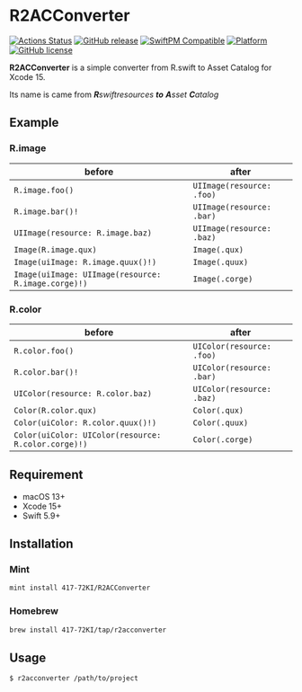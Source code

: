 # R2ACConverter
[![Actions Status](https://github.com/417-72KI/R2ACConverter/workflows/Test/badge.svg)](https://github.com/417-72KI/R2ACConverter/actions)
[![GitHub release](https://img.shields.io/github/release/417-72KI/R2ACConverter/all.svg)](https://github.com/417-72KI/R2ACConverter/releases)
[![SwiftPM Compatible](https://img.shields.io/badge/SwiftPM-compatible-brightgreen.svg)](https://swift.org/package-manager)
[![Platform](https://img.shields.io/badge/Platforms-macOS%7CLinux-blue.svg)](https://github.com/417-72KI/R2ACConverter)
[![GitHub license](https://img.shields.io/badge/license-MIT-lightgrey.svg)](https://raw.githubusercontent.com/417-72KI/R2ACConverter/master/LICENSE)

**R2ACConverter** is a simple converter from R.swift to Asset Catalog for Xcode 15.

Its name is came from ***R**swiftresources **to** **A**sset **C**atalog*

## Example
### R.image
| before | after |
| --- | --- |
| `R.image.foo()` | `UIImage(resource: .foo)` |
| `R.image.bar()!` | `UIImage(resource: .bar)` |
| `UIImage(resource: R.image.baz)` | `UIImage(resource: .baz)` |
| `Image(R.image.qux)` | `Image(.qux)` |
| `Image(uiImage: R.image.quux()!)` | `Image(.quux)` |
| `Image(uiImage: UIImage(resource: R.image.corge)!)` | `Image(.corge)` |
### R.color
| before | after |
| --- | --- |
| `R.color.foo()` | `UIColor(resource: .foo)` |
| `R.color.bar()!` | `UIColor(resource: .bar)` |
| `UIColor(resource: R.color.baz)` | `UIColor(resource: .baz)` |
| `Color(R.color.qux)` | `Color(.qux)` |
| `Color(uiColor: R.color.quux()!)` | `Color(.quux)` |
| `Color(uiColor: UIColor(resource: R.color.corge)!)` | `Color(.corge)` |

## Requirement
- macOS 13+
- Xcode 15+
- Swift 5.9+

## Installation
### Mint

```sh
mint install 417-72KI/R2ACConverter
```

### Homebrew

```sh
brew install 417-72KI/tap/r2acconverter
```

## Usage
```sh
$ r2acconverter /path/to/project
```

